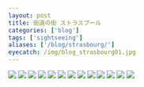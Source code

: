 ```yaml
---
layout: post
title: 街道の街 ストラスブール
categories: ['blog']
tags: ['sightseeing']
aliases: ['/blog/strasbourg/']
eyecatch: /img/blog_strasbourg01.jpg
---
```


<img src="/img/blog_strasbourg01.jpg" class="image-on-frame image-fade">

<img src="/img/blog_strasbourg02.jpg" class="image-on-frame image-fade">

<img src="/img/blog_strasbourg03.jpg" class="image-on-frame image-fade">

<img src="/img/blog_strasbourg04.jpg" class="image-on-frame-small image-fade">

<img src="/img/blog_strasbourg05.jpg" class="image-on-frame image-fade">

<img src="/img/blog_strasbourg06.jpg" class="image-on-frame image-fade">

<img src="/img/blog_strasbourg07.jpg" class="image-on-frame image-fade">

<img src="/img/blog_strasbourg08.jpg" class="image-on-frame image-fade">

<img src="/img/blog_strasbourg09.jpg" class="image-on-frame image-fade">

<img src="/img/blog_strasbourg10.jpg" class="image-on-frame image-fade">

<img src="/img/blog_strasbourg11.jpg" class="image-on-frame image-fade">

<img src="/img/blog_strasbourg12.jpg" class="image-on-frame image-fade">

<img src="/img/blog_strasbourg13.jpg" class="image-on-frame image-fade">